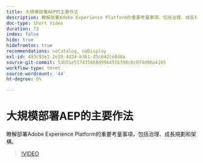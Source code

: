 ```yaml
---
title: 大規模部署AEP的主要作法
description: 瞭解部署Adobe Experience Platform的重要考量事項，包括治理、成長規劃和架構。
doc-type: Short Video
duration: 73
index: false
hide: true
hidefromtoc: true
recommendations: noCatalog, noDisplay
exl-id: 493c93e1-2e19-4d34-b361-d5c642ce8d6a
source-git-commit: 53b51e517435668d99b4516f80c0c074d06a4165
workflow-type: tm+mt
source-wordcount: '44'
ht-degree: 0%

---
```


# 大規模部署AEP的主要作法

瞭解部署Adobe Experience Platform的重要考量事項，包括治理、成長規劃和架構。

<!-- 62_S601_3442532_72_key-takeaways-for-deploying-aep-at-scale -->
>[!VIDEO](https://video.tv.adobe.com/v/3458314/?learn=on&enablevpops=true)
